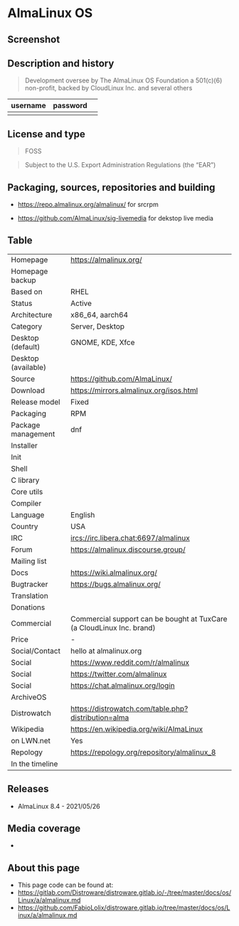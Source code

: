 # AlmaLinux OS

## Screenshot


## Description and history

>

> Development oversee by The AlmaLinux OS Foundation a 501(c)(6) non-profit, backed by CloudLinux Inc. and several others

| username | password |  |
|----------|----------|--|
|  |  |  |


## License and type

> FOSS

> Subject to the U.S. Export Administration Regulations (the “EAR”) 


## Packaging, sources, repositories and building

>

* <https://repo.almalinux.org/almalinux/> for srcrpm

* <https://github.com/AlmaLinux/sig-livemedia> for dekstop live media


## Table

|                       |  |
|-----------------------|--|
| Homepage              | <https://almalinux.org/> |
| Homepage backup       |  |
| Based on              | RHEL |
| Status                | Active |
| Architecture          | x86_64, aarch64 |
| Category              | Server, Desktop |
| Desktop (default)     | GNOME, KDE, Xfce |
| Desktop (available)   |  |
| Source                | <https://github.com/AlmaLinux/> |
| Download              | <https://mirrors.almalinux.org/isos.html> |
| Release model         | Fixed |
| Packaging             | RPM |
| Package management    | dnf |
| Installer             |  |
| Init                  |  |
| Shell                 |  |
| C library             |  |
| Core utils            |  |
| Compiler              |  |
| Language              | English |
| Country               | USA |
| IRC                   | <ircs://irc.libera.chat:6697/almalinux> |
| Forum                 | <https://almalinux.discourse.group/> |
| Mailing list          |  |
| Docs                  | <https://wiki.almalinux.org/> |
| Bugtracker            | <https://bugs.almalinux.org/> |
| Translation           |  |
| Donations             |  |
| Commercial            | Commercial support can be bought at TuxCare (a CloudLinux Inc. brand) |
| Price                 | - |
| Social/Contact        | hello at almalinux.org |
| Social                | <https://www.reddit.com/r/almalinux> |
| Social                | <https://twitter.com/almalinux> |
| Social                | <https://chat.almalinux.org/login> |
| ArchiveOS             |  |
| Distrowatch           | <https://distrowatch.com/table.php?distribution=alma> |
| Wikipedia             | <https://en.wikipedia.org/wiki/AlmaLinux> |
| on LWN.net            | Yes |
| Repology              | <https://repology.org/repository/almalinux_8> |
| In the timeline       |  |


## Releases

* AlmaLinux 8.4 - 2021/05/26


## Media coverage

* 


## About this page

* This page code can be found at:
* <https://gitlab.com/Distroware/distroware.gitlab.io/-/tree/master/docs/os/Linux/a/almalinux.md>
* <https://github.com/FabioLolix/distroware.gitlab.io/tree/master/docs/os/Linux/a/almalinux.md>

